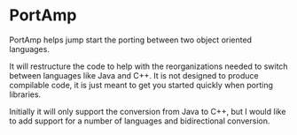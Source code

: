 PortAmp
=======

PortAmp helps jump start the porting between two object oriented languages.

It will restructure the code to help with the reorganizations needed to switch between languages like Java and C++.  It is not designed to produce compilable code, it is just meant to get you started quickly when porting libraries.

Initially it will only support the conversion from Java to C++, but I would like to add support for a number of languages and bidirectional conversion.
